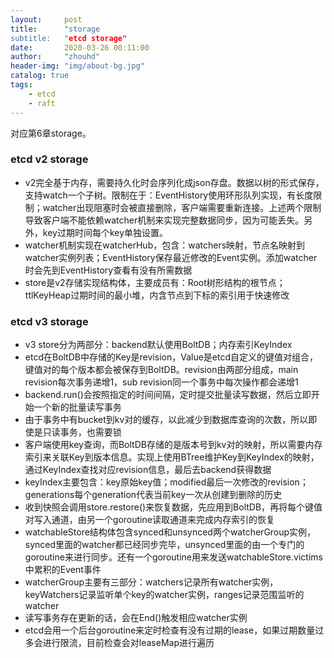 ```yaml
---
layout:     post
title:      "storage
subtitle:   "etcd storage"
date:       2020-03-26 00:11:00
author:     "zhouhd"
header-img: "img/about-bg.jpg"
catalog: true
tags:
    - etcd
    - raft
---
```


对应第6章storage。

### etcd v2 storage
- v2完全基于内存，需要持久化时会序列化成json存盘。数据以树的形式保存，支持watch一个子树。限制在于：EventHistory使用环形队列实现，有长度限制；watcher出现阻塞时会被直接删除，客户端需要重新连接。上述两个限制导致客户端不能依赖watcher机制来实现完整数据同步，因为可能丢失。另外，key过期时间每个key单独设置。
- watcher机制实现在watcherHub，包含：watchers映射，节点名映射到watcher实例列表；EventHistory保存最近修改的Event实例。添加watcher时会先到EventHistory查看有没有所需数据
- store是v2存储实现结构体，主要成员有：Root树形结构的根节点；ttlKeyHeap过期时间的最小堆，内含节点到下标的索引用于快速修改

### etcd v3 storage
- v3 store分为两部分：backend默认使用BoltDB；内存索引KeyIndex
- etcd在BoltDB中存储的Key是revision，Value是etcd自定义的键值对组合，键值对的每个版本都会被保存到BoltDB。revision由两部分组成，main revision每次事务递增1，sub revision同一个事务中每次操作都会递增1
- backend.run()会按照指定的时间间隔，定时提交批量读写数据，然后立即开始一个新的批量读写事务
- 由于事务中有bucket到kv对的缓存，以此减少到数据库查询的次数，所以即使是只读事务，也需要锁
- 客户端使用key查询，而BoltDB存储的是版本号到kv对的映射，所以需要内存索引来关联Key到版本信息。实现上使用BTree维护Key到KeyIndex的映射，通过KeyIndex查找对应revision信息，最后去backend获得数据
- keyIndex主要包含：key原始key值；modified最后一次修改的revision；generations每个generation代表当前key一次从创建到删除的历史
- 收到快照会调用store.restore()来恢复数据，先应用到BoltDB，再将每个键值对写入通道，由另一个goroutine读取通道来完成内存索引的恢复
- watchableStore结构体包含synced和unsynced两个watcherGroup实例，synced里面的watcher都已经同步完毕，unsynced里面的由一个专门的goroutine来进行同步。还有一个goroutine用来发送watchableStore.victims中累积的Event事件
- watcherGroup主要有三部分：watchers记录所有watcher实例，keyWatchers记录监听单个key的watcher实例，ranges记录范围监听的watcher
- 读写事务存在更新的话，会在End()触发相应watcher实例
- etcd会用一个后台goroutine来定时检查有没有过期的lease，如果过期数量过多会进行限流，目前检查会对leaseMap进行遍历